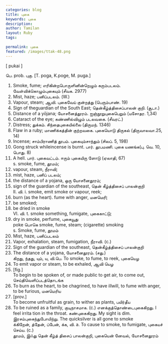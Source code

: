 ```yaml
---
categories: blog
title: புகை
keywords: புகை
description: 
author: Tamilan
layout: Ruby
tags: 
 
permalink: புகை
featured: /images/ttak-48.png
---
```

  
[ pukai ]  
  
பெ. prob. புகு. [T. poga, K.poge, M. puga.]  
1. Smoke, fume; எரிகின்றபொருளினின்றெழும் கரும்படலம். வேள்விக்கொழும்புகையும் (சீவக. 2977)  
2. Mist, haze; பனிப்படலம். (W.)  
3. Vapour, steam; ஆவி. புகைவேய் குன்றத்து (பெரும்பாண். 19)  
4. Sign of theguardian of the South East; தென்கீழ்த்திசைப்பாலன் குறி. (சூடா.)  
5. Distance of a yōjana; யோசனைத்தூரம். ஐஞ்நூறுபுகைபெறும் (யசோதர. 1,34)  
5. Cataract of the eye; கண்ணில்விழும் படலவகை. (சீவரட்.)  
7. Distress; துக்கம். சிந்தைபுகையில்லை (திருமந். 1346)  
8. Flaw in a ruby; மாணிக்கத்தின் குற்றவகை. புகையொடு திருகல் (திருவாலவா.25, 14)  
9. Incense; சாம்பிராணித் தூபம். புகையும்சாந்தும் (சிலப். 5, 198)  
10. Gong struck whileincense is burnt. பார். தூபமணி. புகை யணங்க(பு. வெ. 10, பொது. 8)  
11. A hell. பார். புகைவட்டம். ஈரும் புகையிரு ளோடு (ஏலாதி, 67)  
s. smoke, fume, தூமம்;  
2. vapour, steam, நீராவி;  
3. mist, haze, பனிப் படலம்;  
4. the distance of a yojana, ஒரு யோசனைதூரம்;  
4. sign of the guardian of the southeast, தென் கீழ்த்திசைப் பாலன்குறி  
II. வி. i. smoke, emit smoke or vapour, reek;  
2. burn (as the heart). fume with anger, மனமெரி;  
3. be smoked;  
4. be dried in smoke  
VI. வி. t. smoke something, fumigate, புகைகாட்டு;  
2. dry in smoke, perfume, புகையூது  
poke பொகெ smoke, fume, steam; (cigarette) smoking  
s. Smoke, fume, தூமம்  
2. Mist, haze, பனிப்படலம்  
3. Vapor, exhalation, steam, fumigation, நீராவி. (c.)  
4. Sign of the guardian of the southeast, தென்கீழ்த்திசைப் பாலன்குறி  
6. The distance of a yojana, யோசனைதூரம். (சது.)  
கிறது, ந்தது, யும், ய, வி.பெ. To smoke, to fume, to reek, புகையெழ  
2. To emit vapor or steam, to be exhaled, ஆவி யெழ  
3. [fig.]  
To begin to be spoken of, or made public to get air, to come out, செய்திவெளிப்படத்தொடங்க  
4. To burn as the heart, to be chagrined, to have illwill, to fume with anger, to be furious, மனமெரிய  
5. [prov.]  
To become unfruitful as grain, to wither as plants, பயிர்தீய  
6. To be ruined as a family, குடிநாசமாக. (c.) எனக்குத்தொண்டைபுகைகிறது. I feel irrita tion in the throat. கண்புகைகிறது. My sight is dim. இரசம்புகைந்துபோயிற்று. The quicksilver is all gone to smoke  
க்கிறேன், த்தேன், ப்பேன், க்க, வி. a. To cause to smoke, to fumigate, புகையச் செய்ய. (c.)  
தூமம், இஃது தென் கீழ்த் திசைப் பாலன்குறி, புகையென் னேவல், யோசனைதூரம்